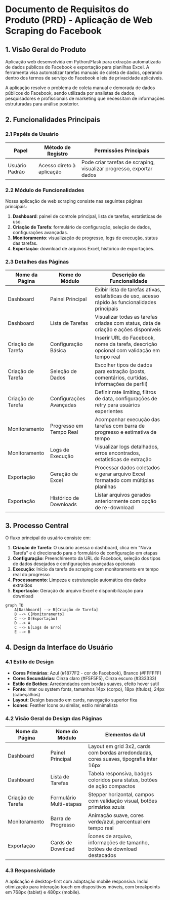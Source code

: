 # Documento de Requisitos do Produto (PRD) - Aplicação de Web Scraping do Facebook

## 1. Visão Geral do Produto

Aplicação web desenvolvida em Python/Flask para extração automatizada de dados públicos do Facebook e exportação para planilhas Excel. A ferramenta visa automatizar tarefas manuais de coleta de dados, operando dentro dos termos de serviço do Facebook e leis de privacidade aplicáveis.

A aplicação resolve o problema de coleta manual e demorada de dados públicos do Facebook, sendo utilizada por analistas de dados, pesquisadores e profissionais de marketing que necessitam de informações estruturadas para análise posterior.

## 2. Funcionalidades Principais

### 2.1 Papéis de Usuário

| Papel | Método de Registro | Permissões Principais |
|-------|-------------------|----------------------|
| Usuário Padrão | Acesso direto à aplicação | Pode criar tarefas de scraping, visualizar progresso, exportar dados |

### 2.2 Módulo de Funcionalidades

Nossa aplicação de web scraping consiste nas seguintes páginas principais:

1. **Dashboard**: painel de controle principal, lista de tarefas, estatísticas de uso.
2. **Criação de Tarefa**: formulário de configuração, seleção de dados, configurações avançadas.
3. **Monitoramento**: visualização de progresso, logs de execução, status das tarefas.
4. **Exportação**: download de arquivos Excel, histórico de exportações.

### 2.3 Detalhes das Páginas

| Nome da Página | Nome do Módulo | Descrição da Funcionalidade |
|----------------|----------------|-----------------------------|
| Dashboard | Painel Principal | Exibir lista de tarefas ativas, estatísticas de uso, acesso rápido às funcionalidades principais |
| Dashboard | Lista de Tarefas | Visualizar todas as tarefas criadas com status, data de criação e ações disponíveis |
| Criação de Tarefa | Configuração Básica | Inserir URL do Facebook, nome da tarefa, descrição opcional com validação em tempo real |
| Criação de Tarefa | Seleção de Dados | Escolher tipos de dados para extração (posts, comentários, curtidas, informações de perfil) |
| Criação de Tarefa | Configurações Avançadas | Definir rate limiting, filtros de data, configurações de retry para usuários experientes |
| Monitoramento | Progresso em Tempo Real | Acompanhar execução das tarefas com barra de progresso e estimativa de tempo |
| Monitoramento | Logs de Execução | Visualizar logs detalhados, erros encontrados, estatísticas de extração |
| Exportação | Geração de Excel | Processar dados coletados e gerar arquivo Excel formatado com múltiplas planilhas |
| Exportação | Histórico de Downloads | Listar arquivos gerados anteriormente com opção de re-download |

## 3. Processo Central

O fluxo principal do usuário consiste em:

1. **Criação de Tarefa**: O usuário acessa o dashboard, clica em "Nova Tarefa" e é direcionado para o formulário de configuração em etapas
2. **Configuração**: Preenchimento da URL do Facebook, seleção dos tipos de dados desejados e configurações avançadas opcionais
3. **Execução**: Início da tarefa de scraping com monitoramento em tempo real do progresso
4. **Processamento**: Limpeza e estruturação automática dos dados extraídos
5. **Exportação**: Geração do arquivo Excel e disponibilização para download

```mermaid
graph TD
    A[Dashboard] --> B[Criação de Tarefa]
    B --> C[Monitoramento]
    C --> D[Exportação]
    D --> A
    C --> E[Logs de Erro]
    E --> B
```

## 4. Design da Interface do Usuário

### 4.1 Estilo de Design

- **Cores Primárias**: Azul (#1877F2 - cor do Facebook), Branco (#FFFFFF)
- **Cores Secundárias**: Cinza claro (#F5F5F5), Cinza escuro (#333333)
- **Estilo de Botões**: Arredondados com bordas suaves, efeito hover sutil
- **Fonte**: Inter ou system fonts, tamanhos 14px (corpo), 18px (títulos), 24px (cabeçalhos)
- **Layout**: Design baseado em cards, navegação superior fixa
- **Ícones**: Feather Icons ou similar, estilo minimalista

### 4.2 Visão Geral do Design das Páginas

| Nome da Página | Nome do Módulo | Elementos da UI |
|----------------|----------------|----------------|
| Dashboard | Painel Principal | Layout em grid 3x2, cards com bordas arredondadas, cores suaves, tipografia Inter 16px |
| Dashboard | Lista de Tarefas | Tabela responsiva, badges coloridos para status, botões de ação compactos |
| Criação de Tarefa | Formulário Multi-etapas | Stepper horizontal, campos com validação visual, botões primários azuis |
| Monitoramento | Barra de Progresso | Animação suave, cores verde/azul, percentual em tempo real |
| Exportação | Cards de Download | Ícones de arquivo, informações de tamanho, botões de download destacados |

### 4.3 Responsividade

A aplicação é desktop-first com adaptação mobile responsiva. Inclui otimização para interação touch em dispositivos móveis, com breakpoints em 768px (tablet) e 480px (mobile).
